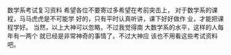 数学系考试复习资料
希望各位不要寄过多希望在考前突击上，
对于数学系的课程，马马虎虎是不可能学
好的，只有平时认真听讲，课下好好做作
业，才能把课程学好。
当然，以上大神可以忽略，不过我觉得南
大数学系的水平，这样的人每年有一两个
就已经是非常神奇的事情了。不过大神应
该也不用看这些考试资料吧。
